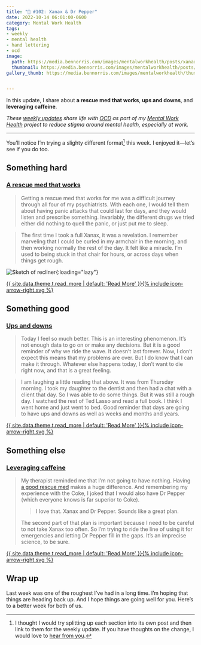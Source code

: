 ```yaml
---
title: "🧠 #102: Xanax & Dr Pepper"
date: 2022-10-14 06:01:00-0600
category: Mental Work Health
tags:
- weekly
- mental health
- hand lettering
- ocd
image: 
  path: https://media.bennorris.com/images/mentalworkhealth/posts/xanax-dr-pepper.jpg
  thumbnail: https://media.bennorris.com/images/mentalworkhealth/posts/thumbnails/xanax-dr-pepper.jpg
gallery_thumb: https://media.bennorris.com/images/mentalworkhealth/thumbs/xanax-dr-pepper.jpg


---
```



In this update, I share about **a rescue med that works**, **ups and downs**, and **leveraging caffeine**.

_These [weekly updates](https://bennorris.com/tags/weekly-update/) share life with [OCD](https://bennorris.com/tags/ocd/) as part of my [Mental Work Health](https://bennorris.com/mental-work-health/) project to reduce stigma around mental health, especially at work._

***

You’ll notice I’m trying a slighty different format[^1] this week. I enjoyed it—let’s see if you do too.


## Something hard

### [A rescue med that works](https://bennorris.com/2022/10/11/a-rescue-med-that-works)

> Getting a rescue med that works for me was a difficult journey through all four of my psychiatrists. With each one, I would tell them about having panic attacks that could last for days, and they would listen and prescribe something. Invariably, the different drugs we tried either did nothing to quell the panic, or just put me to sleep.

> The first time I took a full Xanax, it was a revelation. I remember marveling that I could be curled in my armchair in the morning, and then working normally the rest of the day. It felt like a miracle. I’m used to being stuck in that chair for hours, or across days when things get rough.

![Sketch of recliner](https://media.bennorris.com/images/mentalworkhealth/posts/panic-attack-recovery-zone.jpg){:loading="lazy"}

<p class="entry-excerpt"><a href="https://bennorris.com/2022/10/11/a-rescue-med-that-works" class="more-link"><span class="link-text">{{ site.data.theme.t.read_more | default: 'Read More' }}</span><span class="icon icon--arrow-right">{% include icon-arrow-right.svg %}</span></a></p>
  

## Something good

### [Ups and downs](https://bennorris.com/2022/10/12/ups-and-downs)

> Today I feel so much better. This is an interesting phenomenon. It’s not enough data to go on or make any decisions. But it is a good reminder of why we ride the wave. It doesn’t last forever. Now, I don’t expect this means that my problems are over. But I do know that I can make it through. Whatever else happens today, I don’t want to die right now, and that is a great feeling.

> I am laughing a little reading that above. It was from Thursday morning. I took my daughter to the dentist and then had a chat with a client that day. So I was able to do some things. But it was still a rough day. I watched the rest of Ted Lasso and read a full book. I think I went home and just went to bed. Good reminder that days are going to have ups and downs as well as weeks and months and years.

<p class="entry-excerpt"><a href="https://bennorris.com/2022/10/12/ups-and-downs" class="more-link"><span class="link-text">{{ site.data.theme.t.read_more | default: 'Read More' }}</span><span class="icon icon--arrow-right">{% include icon-arrow-right.svg %}</span></a></p>

## Something else

### [Leveraging caffeine](https://bennorris.com/2022/10/13/leveraging-caffeine)

> My therapist reminded me that I’m not going to have nothing. Having [a good rescue med](https://bennorris.com/2022/10/11/a-rescue-med-that-works) makes a huge difference. And remembering my experience with the Coke, I joked that I would also have Dr Pepper (which everyone knows is far superior to Coke).
> 
>> I love that. Xanax and Dr Pepper. Sounds like a great plan.
> 
> The second part of that plan is important because I need to be careful to not take Xanax too often. So I’m trying to ride the line of using it for emergencies and letting Dr Pepper fill in the gaps. It’s an imprecise science, to be sure.

<p class="entry-excerpt"><a href="https://bennorris.com/2022/10/13/leveraging-caffeine" class="more-link"><span class="link-text">{{ site.data.theme.t.read_more | default: 'Read More' }}</span><span class="icon icon--arrow-right">{% include icon-arrow-right.svg %}</span></a></p>


## Wrap up

Last week was one of the roughest I’ve had in a long time. I’m hoping that things are heading back up. And I hope things are going well for you. Here’s to a better week for both of us.

[^1]: I thought I would try splitting up each section into its own post and then link to them for the weekly update. If you have thoughts on the change, I would love to [hear from you](mailto:info@bennorris.com?subject=Thoughts%20about%20the%20new%20format).



